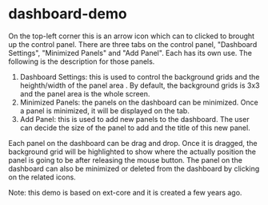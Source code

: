 # dashboard-demo

On the top-left corner this is an arrow icon which can to clicked to brought up the control panel. There are three tabs on the control panel, "Dashboard Settings", "Minimized Panels" and "Add Panel". Each has its own use. The following is the description for those panels.

1. Dashboard Settings: this is used to control the background grids and the heighth/width of the panel area . By default, the background grids is 3x3 and the panel area is the whole screen.
2. Minimized Panels: the panels on the dashboard can be minimized. Once a panel is minimized, it will be displayed on the tab.
3. Add Panel: this is used to add new panels to the dashboard. The user can decide the size of the panel to add and the title of this new panel.

Each panel on the dashboard can be drag and drop. Once it is dragged, the background grid will be highlighted to show where the actually position the panel is going to be after releasing the mouse button. The panel on the dashboard can also be minimized or deleted from the dashboard by clicking on the related icons.

Note: this demo is based on ext-core and it is created a few years ago. 
